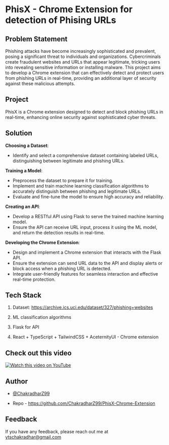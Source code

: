 
# PhisX - Chrome Extension for detection of Phising URLs

## Problem Statement

Phishing attacks have become increasingly sophisticated and prevalent, posing a significant threat
to individuals and organizations. Cybercriminals create fraudulent websites and URLs that appear
legitimate, tricking users into revealing sensitive information or installing malware. This project aims to develop a Chrome extension that can effectively
detect and protect users from phishing URLs in real-time, providing an additional layer of security
against these malicious attempts.


## Project

PhisX is a Chrome extension designed to detect and block phishing URLs in real-time, enhancing online security against sophisticated cyber threats.


## Solution

**Choosing a Dataset**:
   - Identify and select a comprehensive dataset containing labeled URLs, distinguishing between legitimate and phishing URLs.
   
**Training a Model**:
   - Preprocess the dataset to prepare it for training.
   - Implement and train machine learning classification algorithms to accurately distinguish between phishing and legitimate URLs.
   - Evaluate and fine-tune the model to ensure high accuracy and reliability.

**Creating an API**:
   - Develop a RESTful API using Flask to serve the trained machine learning model.
   - Ensure the API can receive URL input, process it using the ML model, and return the detection results in real-time.

**Developing the Chrome Extension**:
   - Design and implement a Chrome extension that interacts with the Flask API.
   - Ensure the extension can send URL data to the API and display alerts or block access when a phishing URL is detected.
   - Integrate user-friendly features for seamless interaction and effective real-time protection.


## Tech Stack

1. Dataset: https://archive.ics.uci.edu/dataset/327/phishing+websites

2. ML classification algorithms

3. Flask for API

4. React + TypeScript + TailwindCSS + AceternityUI - Chrome extension

## Check out this video

[![Watch this video on YouTube](https://img.youtube.com/vi/CAlDwQ-C4pI/0.jpg)](https://youtu.be/CAlDwQ-C4pI?si=s-igmY8i9POim0QD)


## Author

- [@ChakradharZ99](https://github.com/ChakradharZ99)

- Repo - https://github.com/ChakradharZ99/PhisX-Chrome-Extension

## Feedback

If you have any feedback, please reach out me at ytschakradhar@gmail.com
